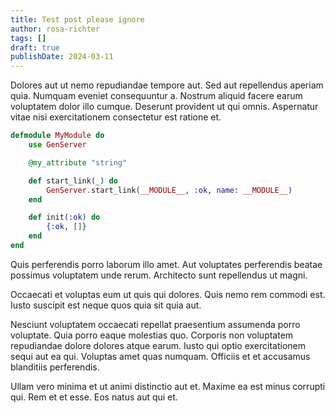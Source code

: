 ```yaml
---
title: Test post please ignore
author: rosa-richter
tags: []
draft: true
publishDate: 2024-03-11
---
```


Dolores aut ut nemo repudiandae tempore aut. Sed aut repellendus aperiam quia. Numquam eveniet consequuntur a. Nostrum aliquid facere earum voluptatem dolor illo cumque. Deserunt provident ut qui omnis. Aspernatur vitae nisi exercitationem consectetur est ratione et.

```elixir
defmodule MyModule do
    use GenServer

    @my_attribute "string"

    def start_link(_) do
        GenServer.start_link(__MODULE__, :ok, name: __MODULE__)
    end

    def init(:ok) do
        {:ok, []}
    end
end
```

Quis perferendis porro laborum illo amet. Aut voluptates perferendis beatae possimus voluptatem unde rerum. Architecto sunt repellendus ut magni.

Occaecati et voluptas eum ut quis qui dolores. Quis nemo rem commodi est. Iusto suscipit est neque quos quia sit quia aut.

Nesciunt voluptatem occaecati repellat praesentium assumenda porro voluptate. Quia porro eaque molestias quo. Corporis non voluptatem repudiandae dolore dolores atque earum. Iusto qui optio exercitationem sequi aut ea qui. Voluptas amet quas numquam. Officiis et et accusamus blanditiis perferendis.

Ullam vero minima et ut animi distinctio aut et. Maxime ea est minus corrupti qui. Rem et et esse. Eos natus aut qui et.

